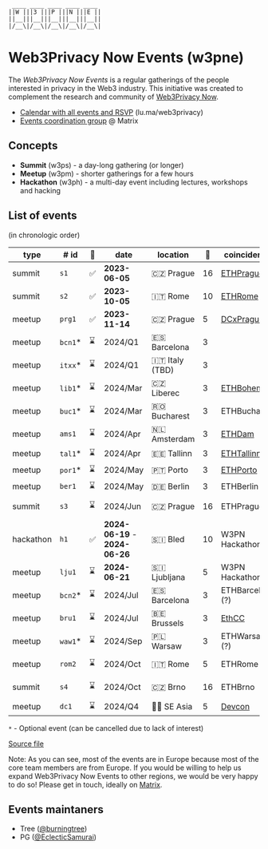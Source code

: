 <!--
!!!!!!!!!!!!!!!!!!!!!!!!!!!!!!!!!!!!!!!!!
DO NOT EDIT THIS FILE DIRECLY
EDIT "./README.tpl.eta" INSTEAD
!!!!!!!!!!!!!!!!!!!!!!!!!!!!!!!!!!!!!!!!!
-->

```
 ____ ____ ____ ____ ____ 
||W |||3 |||P |||N |||E ||
||__|||__|||__|||__|||__||
|/__\|/__\|/__\|/__\|/__\|
```

# Web3Privacy Now Events (w3pne)

The _Web3Privacy Now Events_ is a regular gatherings of the people interested in
privacy in the Web3 industry. This initiative was created to complement the
research and community of [Web3Privacy Now](https://web3privacy.info).

- [Calendar with all events and RSVP](https://lu.ma/web3privacy) (lu.ma/web3privacy)
- [Events coordination group](https://matrix.to/#/#w3p-events:gwei.cz) @ Matrix

## Concepts

- **Summit** (w3ps) - a day-long gathering (or longer)
- **Meetup** (w3pm) - shorter gatherings for a few hours
- **Hackathon** (w3ph) - a multi-day event including lectures, workshops and hacking

## List of events

(in chronologic order)

| type | # id | 🏁 | date | location | 🎰 | coincidence | dri | links |
| --- | --- | --- | --- | --- | --- | --- | --- | --- |
| summit | `s1` | ✅ | **2023-06-05** | 🇨🇿 Prague | 16 | [ETHPrague](https://ethprague.com/) | Tree | [web](https://prague.web3privacy.info/), [git](https://github.com/web3privacy/w3ps1) |
| summit | `s2` | ✅ | **2023-10-05** | 🇮🇹 Rome | 10 | [ETHRome](https://ethrome.org/) | PG | [web](https://lu.ma/web3privacynow_rome) |
| meetup | `prg1` | ✅ | **2023-11-14** | 🇨🇿 Prague | 5 | [DCxPrague](https://dcxprague.org/) | Tree | [web](https://lu.ma/w3pm-prg1) |
| meetup | `bcn1`* | ⌛ | 2024/Q1 | 🇪🇸 Barcelona | 3 |  | Tree (+1) |  |
| meetup | `itxx`* | ⌛ | 2024/Q1 | 🇮🇹 Italy (TBD) | 3 |  | PG |  |
| meetup | `lib1`* | ⌛ | 2024/Mar | 🇨🇿 Liberec | 3 | [ETHBohemia](https://ethbohemia.ethevents.club/) | Tree |  |
| meetup | `buc1`* | ⌛ | 2024/Mar | 🇷🇴 Bucharest | 3 | ETHBucharest | - (+1) |  |
| meetup | `ams1` | ⌛ | 2024/Apr | 🇳🇱 Amsterdam | 3 | [ETHDam](https://www.ethdam.com/) | PG (+2) |  |
| meetup | `tal1`* | ⌛ | 2024/Apr | 🇪🇪 Tallinn | 3 | [ETHTallinn](https://www.ethtallinn.org/) | - |  |
| meetup | `por1`* | ⌛ | 2024/May | 🇵🇹 Porto | 3 | [ETHPorto](https://ethporto.org/) | - |  |
| meetup | `ber1` | ⌛ | 2024/May | 🇩🇪 Berlin | 3 | ETHBerlin | Tree |  |
| summit | `s3` | ⌛ | 2024/Jun | 🇨🇿 Prague | 16 | ETHPrague | Tree (+3) |  |
| hackathon | `h1` | ✅ | **2024-06-19** -<br/>**2024-06-26** | 🇸🇮 Bled | 10 | W3PN Hackathon | Tree (+3) |  |
| meetup | `lju1` | ⌛ | **2024-06-21** | 🇸🇮 Ljubljana | 5 | W3PN Hackathon | Tree (+3) |  |
| meetup | `bcn2`* | ⌛ | 2024/Jul | 🇪🇸 Barcelona | 3 | ETHBarcelona (?) | - |  |
| meetup | `bru1` | ⌛ | 2024/Jul | 🇧🇪 Brussels | 3 | [EthCC](https://www.ethcc.io/) | Mykola (+1) |  |
| meetup | `waw1`* | ⌛ | 2024/Sep | 🇵🇱 Warsaw | 3 | ETHWarsaw (?) | Tree |  |
| meetup | `rom2` | ⌛ | 2024/Oct | 🇮🇹 Rome | 5 | ETHRome | PG (+1) |  |
| summit | `s4` | ⌛ | 2024/Oct | 🇨🇿 Brno | 16 | ETHBrno | Tree (+3) |  |
| meetup | `dc1` | ⌛ | 2024/Q4 | 🏴‍☠️ SE Asia | 5 | [Devcon](https://devcon.org/) | - |  |

`*` - Optional event (can be cancelled due to lack of interest)

[Source file](./events/events.yaml)

Note: As you can see, most of the events are in Europe because most of the core team members are from Europe. If you would be willing to help us expand Web3Privacy Now Events to other regions, we would be very happy to do so! Please get in touch, ideally on [Matrix](https://matrix.web3privacy.info/).

## Events maintaners

- Tree ([@burningtree](https://github.com/burningtree))
- PG ([@EclecticSamurai](https://github.com/EclecticSamurai))
